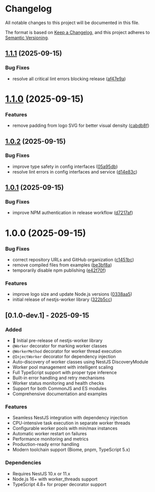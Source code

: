 # Changelog

All notable changes to this project will be documented in this file.

The format is based on [Keep a Changelog](https://keepachangelog.com/en/1.0.0/),
and this project adheres to [Semantic Versioning](https://semver.org/spec/v2.0.0.html).

## [1.1.1](https://github.com/btwld/nestjs-worker/compare/v1.1.0...v1.1.1) (2025-09-15)


### Bug Fixes

* resolve all critical lint errors blocking release ([af47e9a](https://github.com/btwld/nestjs-worker/commit/af47e9a66350efd5de9450db3126c87c5d83f8f4))

# [1.1.0](https://github.com/btwld/nestjs-worker/compare/v1.0.2...v1.1.0) (2025-09-15)


### Features

* remove padding from logo SVG for better visual density ([cabdb8f](https://github.com/btwld/nestjs-worker/commit/cabdb8faf8c94c821d0b3d569f4bbc7863734f5b))

## [1.0.2](https://github.com/btwld/nestjs-worker/compare/v1.0.1...v1.0.2) (2025-09-15)


### Bug Fixes

* improve type safety in config interfaces ([05a95db](https://github.com/btwld/nestjs-worker/commit/05a95db051822472e445963c72b96062cb51dcef))
* resolve lint errors in config interfaces and service ([d14e83c](https://github.com/btwld/nestjs-worker/commit/d14e83c66c2d25d99d7fee0c0499cca0133b769e))

## [1.0.1](https://github.com/btwld/nestjs-worker/compare/v1.0.0...v1.0.1) (2025-09-15)


### Bug Fixes

* improve NPM authentication in release workflow ([d7217af](https://github.com/btwld/nestjs-worker/commit/d7217afa40aa2f7046e8c6b50a905245502b2366))

# 1.0.0 (2025-09-15)


### Bug Fixes

* correct repository URLs and GitHub organization ([c1451bc](https://github.com/btwld/nestjs-worker/commit/c1451bc9de7ebb865d803cc5ceb05a419b4912e0))
* remove compiled files from examples ([be3bf8a](https://github.com/btwld/nestjs-worker/commit/be3bf8acb9a322700636f493da1c680e12b6052b))
* temporarily disable npm publishing ([e42f70f](https://github.com/btwld/nestjs-worker/commit/e42f70f0b0a625d8a1362d6da14c3c4d5e44b53d))


### Features

* improve logo size and update Node.js versions ([0338aa5](https://github.com/btwld/nestjs-worker/commit/0338aa5dbf4c3ca2848a043dcf406d1204817e58))
* initial release of nestjs-worker library ([322b5cc](https://github.com/btwld/nestjs-worker/commit/322b5cc12f106e4463abcc7f803649a6cdcdddb7))

## [0.1.0-dev.1] - 2025-09-15

### Added

- 🎉 Initial pre-release of nestjs-worker library
- `@Worker` decorator for marking worker classes
- `@WorkerMethod` decorator for worker thread execution
- `@InjectWorker` decorator for dependency injection
- Auto-discovery of worker classes using NestJS DiscoveryModule
- Worker pool management with intelligent scaling
- Full TypeScript support with proper type inference
- Built-in error handling and retry mechanisms
- Worker status monitoring and health checks
- Support for both CommonJS and ES modules
- Comprehensive documentation and examples

### Features

- Seamless NestJS integration with dependency injection
- CPU-intensive task execution in separate worker threads
- Configurable worker pools with min/max instances
- Automatic worker restart on failures
- Performance monitoring and metrics
- Production-ready error handling
- Modern toolchain support (Biome, pnpm, TypeScript 5.x)

### Dependencies

- Requires NestJS 10.x or 11.x
- Node.js 16+ with worker_threads support
- TypeScript 4.8+ for proper decorator support
